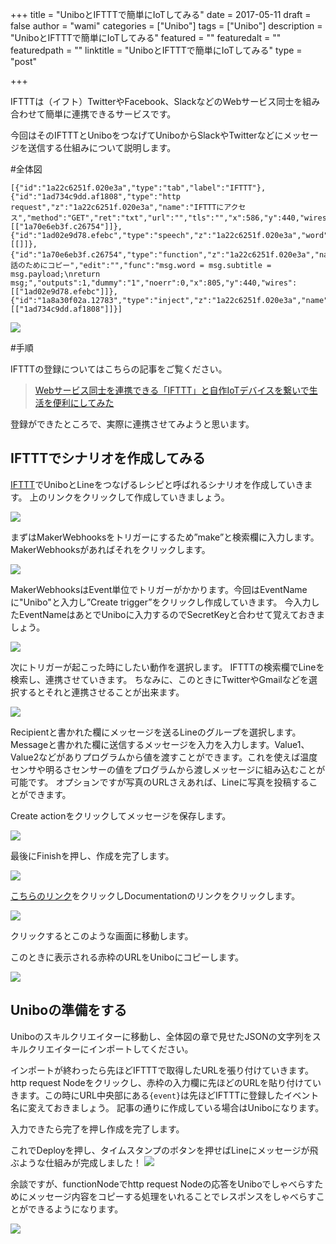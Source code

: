 +++
title = "UniboとIFTTTで簡単にIoTしてみる"
date = 2017-05-11
draft = false
author = "wami"
categories = ["Unibo"]
tags = ["Unibo"]
description = "UniboとIFTTTで簡単にIoTしてみる"
featured = ""
featuredalt = ""
featuredpath = ""
linktitle = "UniboとIFTTTで簡単にIoTしてみる"
type = "post"

+++

IFTTTは（イフト）TwitterやFacebook、SlackなどのWebサービス同士を組み合わせて簡単に連携できるサービスです。

今回はそのIFTTTとUniboをつなげてUniboからSlackやTwitterなどにメッセージを送信する仕組みについて説明します。

#全体図

```
[{"id":"1a22c6251f.020e3a","type":"tab","label":"IFTTT"},{"id":"1ad734c9dd.af1808","type":"http request","z":"1a22c6251f.020e3a","name":"IFTTTにアクセス","method":"GET","ret":"txt","url":"","tls":"","x":586,"y":440,"wires":[["1a70e6eb3f.c26754"]]},{"id":"1ad02e9d78.efebc","type":"speech","z":"1a22c6251f.020e3a","word":"","subtitle":"","name":"","edit":false,"language":"jp","voice":"yuuto","version":1,"x":987,"y":440,"wires":[[]]},{"id":"1a70e6eb3f.c26754","type":"function","z":"1a22c6251f.020e3a","name":"発話のためにコピー","edit":"","func":"msg.word = msg.subtitle = msg.payload;\nreturn msg;","outputs":1,"dummy":"1","noerr":0,"x":805,"y":440,"wires":[["1ad02e9d78.efebc"]]},{"id":"1a8a30f02a.12783","type":"inject","z":"1a22c6251f.020e3a","name":"","topic":"","payload":"","payloadType":"date","repeat":"","crontab":"","once":false,"x":390,"y":440,"wires":[["1ad734c9dd.af1808"]]}]
```

![](https://qiita-image-store.s3.amazonaws.com/0/97208/f41038fa-81ab-0c66-4805-9c271720cbdc.png)

#手順

IFTTTの登録についてはこちらの記事をご覧ください。
>[Webサービス同士を連携できる「IFTTT」と自作IoTデバイスを繋いで生活を便利にしてみた](https://liginc.co.jp/263899)

登録ができたところで、実際に連携させてみようと思います。
## IFTTTでシナリオを作成してみる

[IFTTT](https://ifttt.com/create)でUniboとLineをつなげるレシピと呼ばれるシナリオを作成していきます。
上のリンクをクリックして作成していきましょう。

![](https://qiita-image-store.s3.amazonaws.com/0/97208/ec9d9bc7-10fe-c0f5-0603-be8d604772b5.png)

まずはMakerWebhooksをトリガーにするため”make”と検索欄に入力します。
MakerWebhooksがあればそれをクリックします。

![](https://qiita-image-store.s3.amazonaws.com/0/97208/da5a796b-4902-65f9-2d7f-68ab931818e4.png)

MakerWebhooksはEvent単位でトリガーがかかります。今回はEventNameに"Unibo"と入力し”Create trigger”をクリックし作成していきます。
今入力したEventNameはあとでUniboに入力するのでSecretKeyと合わせて覚えておきましょう。

![](https://qiita-image-store.s3.amazonaws.com/0/97208/2628f945-0b77-0b5a-4bf2-b67b6322ca49.png)

次にトリガーが起こった時にしたい動作を選択します。
IFTTTの検索欄でLineを検索し、連携させていきます。
ちなみに、このときにTwitterやGmailなどを選択するとそれと連携させることが出来ます。

![](https://qiita-image-store.s3.amazonaws.com/0/97208/edcb1b20-ba42-31a1-9d82-175120889cc4.png)

Recipientと書かれた欄にメッセージを送るLineのグループを選択します。
Messageと書かれた欄に送信するメッセージを入力を入力します。Value1、Value2などがありプログラムから値を渡すことができます。これを使えば温度センサや明るさセンサーの値をプログラムから渡しメッセージに組み込むことが可能です。
オプションですが写真のURLさえあれば、Lineに写真を投稿することができます。

Create actionをクリックしてメッセージを保存します。

![](https://qiita-image-store.s3.amazonaws.com/0/97208/e3462842-5b7a-7af6-70ac-fc7da6f2b17b.png)


最後にFinishを押し、作成を完了します。

![](https://qiita-image-store.s3.amazonaws.com/0/97208/bc80a16c-47ae-85b5-2524-6a5a8f0b1589.png)



[こちらのリンク](https://ifttt.com/maker_webhooks)をクリックしDocumentationのリンクをクリックします。

![](https://qiita-image-store.s3.amazonaws.com/0/97208/5372deac-65bd-5c73-2208-49d5c9663bae.png)

クリックするとこのような画面に移動します。

このときに表示される赤枠のURLをUniboにコピーします。

![](https://qiita-image-store.s3.amazonaws.com/0/97208/173e8435-3165-7601-3369-2759769cd2a1.png)

## Uniboの準備をする
Uniboのスキルクリエイターに移動し、全体図の章で見せたJSONの文字列をスキルクリエイターにインポートしてください。

インポートが終わったら先ほどIFTTTで取得したURLを張り付けていきます。
http request Nodeをクリックし、赤枠の入力欄に先ほどのURLを貼り付けていきます。この時にURL中央部にある```{event}```は先ほどIFTTTに登録したイベント名に変えておきましょう。
記事の通りに作成している場合はUniboになります。

入力できたら完了を押し作成を完了します。

これでDeployを押し、タイムスタンプのボタンを押せばLineにメッセージが飛ぶような仕組みが完成しました！
![](https://qiita-image-store.s3.amazonaws.com/0/97208/2e4f2f7e-cfc3-fbe8-8a6b-c204c726fc57.png)

余談ですが、functionNodeでhttp request Nodeの応答をUniboでしゃべらすためにメッセージ内容をコピーする処理をいれることでレスポンスをしゃべらすことができるようになります。

![](https://qiita-image-store.s3.amazonaws.com/0/97208/03bfdae6-5813-9d9f-35fa-7b6831d74a01.png)


